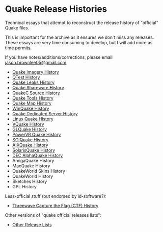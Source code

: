 # Quake Release Histories

Technical essays that attempt to reconstruct the release history of "official" Quake files.

This is important for the archive as it ensures we don't miss any releases. These essays are very time consuming to develop, but I will add more as time permits.

If you have notes/additions/corrections, please email jason.brownlee05@gmail.com

* [Quake Imagery History](history-imagery.md)
* [QTest History](history-qtest.md)
* [Quake Leaks History](history-leaks.md)
* [Quake Shareware History](history-shareware.md)
* [QuakeC Source History](history-progs.md)
* [Quake Tools History](history-tools.md)
* [Quake Map History](history-maps.md)
* [WinQuake History](history-winquake.md)
* [Quake Dedicated Server History](history-dedicated.md)
* [Linux Quake History](history-linuxquake.md)
* [VQuake History](history-vquake.md)
* [GLQuake History](history-glquake.md)
* [PowerVR Quake History](history-powervr.md)
* [SGIQuake History](history-sgiquake.md)
* [AIXQuake History](history-aixquake.md)
* [SolarisQuake History](history-solarisquake.md)
* [DEC AlphaQuake History](history-decalpha.md)
* AmigaQuake History
* MacQuake History
* QuakeWorld Skins History
* QuakeWorld History
* Sketches History
* GPL History

Less-official stuff (but endorsed by id-software?):

* [Threewave Capture the Flag (CTF) History](history-ctf.md)

Other versions of "quake official releases lists":

* [Other Release Lists](history-other.md)